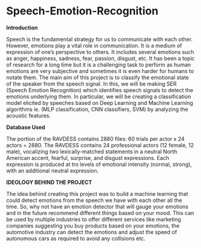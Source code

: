 # Speech-Emotion-Recognition
<B>Introduction</B>

Speech is the fundamental strategy for us to communicate with each other. However,
emotions play a vital role in communication. It is a medium of expression of one’s
perspective to others. It includes several emotions such as anger, happiness,
sadness, fear, passion, disgust, etc. It has been a topic of research for a long time
but it is a challenging task to perform as human emotions are very subjective and
sometimes it is even harder for humans to notate them.
The main aim of this project is to classify the emotional state of the speaker from the
speech signal. In this, we will be making SER (Speech Emotion Recognition) which
identifies speech signals to detect the emotions underlying them. In particular, we will
be creating a classification model elicited by speeches based on Deep Learning and
Machine Learning algorithms ie. (MLP classification, CNN classifiers, SVM) by
analyzing the acoustic features.

<B>Database Used</B>

The portion of the RAVDESS contains 2880 files: 60 trials per actor x 24 actors = 2880. The RAVDESS contains 24 professional actors (12 female, 12 male), vocalizing two lexically-matched statements in a neutral North American accent, fearful, surprise, and disgust  expressions. Each expression is produced at tro levels of emotional intensity (normal, strong), with an additional neutral expression.

<B>IDEOLOGY BEHIND THE PROJECT</B>

The idea behind creating this project was to build a machine learning that could detect emotions from the speech we have with each other all the time.
So, why not have an emotion detector that will gauge your emotions and in the future recommend different things based on your mood. This can be used by multiple industries to offer different services like marketing companies suggesting you buy products based on your emotions, the automotive industry can detect the emotions and adjust the speed of autonomous cars as required to avoid any collisions etc.

